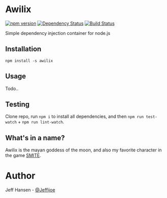# Awilix

[![npm version](https://badge.fury.io/js/awilix.svg)](https://badge.fury.io/js/awilix)
[![Dependency Status](https://david-dm.org/jeffijoe/awilix.svg)](https://david-dm.org/jeffijoe/awilix)
[![Build Status](https://travis-ci.org/jeffijoe/awilix.svg?branch=master)](https://travis-ci.org/jeffijoe/awilix)

Simple dependency injection container for node.js

## Installation

```
npm install -s awilix
```

## Usage

Todo..

## Testing

Clone repo, run `npm i` to install all dependencies, and then `npm run test-watch` + `npm run lint-watch`.

## What's in a name?

Awilix is the mayan goddess of the moon, and also my favorite character in the game [SMITE](http://www.smitegame.com/play-for-free?ref=Jeffijoe).

# Author

Jeff Hansen - [@Jeffijoe](https://twitter.com/Jeffijoe)